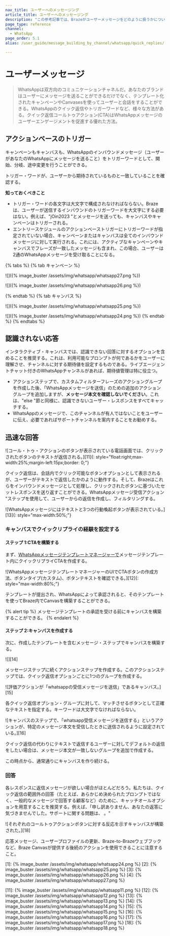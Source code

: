 ```yaml
---
nav_title: ユーザーへのメッセージング
article_title: ユーザーへのメッセージング
description: "この参考記事では、Brazeがユーザーメッセージをどのように扱うかについて説明している。"
page_type: reference
channel:
  - WhatsApp
page_order: 5.1
alias: /user_guide/message_building_by_channel/whatsapp/quick_replies/

---
```


# ユーザーメッセージ

> WhatsAppは双方向のコミュニケーションチャネルだ。あなたのブランドはユーザーにメッセージを送ることができるだけでなく、テンプレート化されたキャンペーンやCanvasesを使ってユーザーと会話をすることができる。WhatsAppのクイック返信やトリガーワードなど、様々な方法がある。クイック返信コールトゥアクション(CTA)はWhatsAppメッセージのユーザーエンゲージメントを促進する優れた方法。

## アクションベースのトリガー 

キャンペーンもキャンバスも、WhatsAppのインバウンドメッセージ（ユーザーがあなたのWhatsAppにメッセージを送ること）をトリガーワードとして、開始、分岐、途中変更を行うことができる。 

トリガー・ワードが、ユーザーから期待されているものと一致していることを確認する。

**知っておくべきこと**
- トリガー・ワードの各文字は大文字で構成されなければならない。Brazeは、ユーザーが送信するインバウンドのトリガーワードを大文字にする必要はない。例えば、"jOin2023 "とメッセージを送っても、キャンバスやキャンペーンはトリガーされる。
- エントリースケジュールのアクションベーストリガーにトリガーワードが指定されていない場合、キャンペーンまたはキャンバスは全てのインバウンドメッセージに対して実行される。これには、アクティブなキャンペーンやキャンバスでフレーズが一致したメッセージも含まれ、この場合、ユーザーは2通のWhatsAppメッセージを受け取ることになる。

{% tabs %}
{% tab キャンペーン %}

![]({% image_buster /assets/img/whatsapp/whatsapp27.png %})

![]({% image_buster /assets/img/whatsapp/whatsapp26.png %})

{% endtab %}
{% tab キャンバス %}

![]({% image_buster /assets/img/whatsapp/whatsapp25.png %})

![]({% image_buster /assets/img/whatsapp/whatsapp24.png %})
{% endtab %}
{% endtabs %}

## 認識されない応答

インタラクティブ・キャンバスでは、認識できない回答に対するオプションを含めることを推奨する。これは、利用可能なプロンプトが何であるかをユーザーに理解させ、チャンネルに対する期待値を設定するものである。ライブエージェントチャット付きのWhatsAppチャンネルがあれば、期待値管理は特に役立つ。 
- アクションステップで、カスタムフィルターフレーズのアクショングループを作成した後、「WhatsAppメッセージを送信」のための追加のアクショングループを追加しますが、**メッセージ本文を確認しないでください**。これは、"else "節と同様に、認識できないユーザー・レスポンスをすべてキャッチする。 
- WhatsAppのメッセージで、このチャンネルが有人ではないことをユーザーに伝え、必要であればサポートチャンネルを案内することをお勧めする。 

## 迅速な回答 

![コール・トゥ・アクションのボタンが表示されている電話画面では、クリックされたボタンのテキストが返信される。][11]{: style="float:right;max-width:25%;margin-left:15px;border: 0;"}

クイック返信は、会話内でクリック可能なボタンオプションとして表示されるが、ユーザーがテキストで返信したかのように動作する。そして、Brazeはこれらをインバウンドメッセージとして処理し、クリックされたボタンに基づいたセットレスポンスを送り返すことができる。WhatsAppメッセージ受信アクション "ステップを使用して、ユーザーからの返信を作成し、フィルタリングする。

![WhatsAppメッセージにはテキストと3つの行動喚起ボタンが表示されている。][13]{: style="max-width:50%;"}

### キャンバスでクイックリプライの経験を設定する

#### ステップ 1:CTAを構築する

まず、[WhatsAppメッセージテンプレートマネージャーで](https://business.facebook.com/wa/manage/message-templates/)メッセージテンプレート内にクイックリプライCTAを作成する。 

![WhatsAppメッセージテンプレートマネージャーのUIでCTAボタンの作成方法、ボタンタイプ(カスタム)、ボタンテキストを確認できる。][12]{: style="max-width:80%;"}

テンプレートが提出され、WhatsAppによって承認されると、そのテンプレートを使ってBraze内でCanvasを構築することができる。 

{% alert tip %}
メッセージテンプレートの承認を受ける前にキャンバスを構築することができる。
{% endalert %}

#### ステップ 2:キャンバスを作成する

次に、作成したテンプレートを含むメッセージ・ステップでキャンバスを構築する。 

![][14]

メッセージステップに続くアクションステップを作成する。このアクションステップでは、クイック返信オプションごとに1つのグループを作成する。

![評価アクションが「whatsappの受信メッセージを送信」であるキャンバス。][15]

各クイック返信オプション・グループに対して、マッチさせるボタンとして正確なテキストを指定する。キーワードは大文字でなければならない。 

![キャンバスのステップで、「whatsapp受信メッセージを送信する」というアクションが、特定のメッセージ本文を受信したときに送信されるように設定されている。][16]

クイック返信の代わりにテキストで返信するユーザーに対してデフォルトの返信をしたい場合は、メッセージ本文が一致しないグループを追加で作成する。

この時点から、通常通りにキャンバスを作り続ける。

### 回答

各レスポンスに返信メッセージが欲しい場合がほとんどだろう。私たちは、クイック返信の範囲外の回答（たとえば、あらかじめ決められたプロンプトではなく、一般的なメッセージで回答する顧客など）のために、キャッチオールオプションを用意することを推奨する。例えば、「申し訳ありません、あなたの返答に気づきませんでした。サポートに関する問題は、<support channel> 。"

![それぞれのコールトゥアクションボタンに対する反応を示すキャンバスが構築された。][18]

応答メッセージ、ユーザープロファイルの更新、Braze-to-Brazeウェブフックなど、Braze Canvasが提供する後続のアクションを使用できることに注意すること。 

[1]: {% image_buster /assets/img/whatsapp/whatsapp24.png %}
[2]: {% image_buster /assets/img/whatsapp/whatsapp25.png %}
[3]: {% image_buster /assets/img/whatsapp/whatsapp26.png %}
[4]: {% image_buster /assets/img/whatsapp/whatsapp27.png %} 

[11]: {% image_buster /assets/img/whatsapp/whatsapp11.png %}
[12]: {% image_buster /assets/img/whatsapp/whatsapp12.png %}
[13]: {% image_buster /assets/img/whatsapp/whatsapp13.png %}
[14]: {% image_buster /assets/img/whatsapp/whatsapp14.png %}
[15]: {% image_buster /assets/img/whatsapp/whatsapp15.png %}
[16]: {% image_buster /assets/img/whatsapp/whatsapp16.png %}
[17]: {% image_buster /assets/img/whatsapp/whatsapp17.png %}
[18]: {% image_buster /assets/img/whatsapp/whatsapp18.png %}
